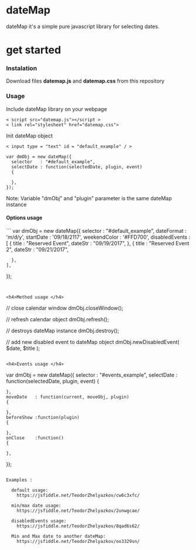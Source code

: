 # dateMap 
dateMap it's a simple pure javascript library for selecting dates.

# get started 

<h3>Instalation</h3>

Download files <b>datemap.js</b> and <b>datemap.css</b> from this repository

<h3>Usage</h3>

Include dateMap library on your webpage

```
< script src="datemap.js"></script >
< link rel="stylesheet" href="datemap.css">
```

Init dateMap object

```
< input type = "text" id = "default_example" / >

var dmObj = new dateMap({
  selector   : "#default_example",
  selectDate : function(selectedDate, plugin, event)
  {
      
  },
});
```
Note: Variable "dmObj" and "plugin" parameter is the same dateMap instance 

<h4>Options usage </h4>
```
var dmObj = new dateMap({
    selector     	: "#default_example",
    dateFormat   	: 'm/d/y',
    startDate    	: '09/18/2117',
    weekendColor  : '#FFD700',
    disabledEvents 	:
    [
      {
        title   : "Reserved Event",
        dateStr : "09/19/2017",
      },
      {
        title   : "Reserved Event 2",
        dateStr : "09/21/2017",

      },
    ],
});

```


<h4>Method usage </h4>

```
// close calendar window
dmObj.closeWindow();

// refresh calendar object
dmObj.refresh();

// destroys dateMap instance
dmObj.destroy();

// add new disabled event to dateMap object
dmObj.newDisabledEvent( $date, $title );
```

<h4>Events usage </h4>

```

var dmObj = new dateMap({
    selector   : "#events_example",
    selectDate : function(selectedDate, plugin, event)
    {

    },
    moveDate   : function(current, moveObj, plugin)
    {

    },
    beforeShow :function(plugin)
    {

    },
    onClose    :function()
    {

    },
});

```

Examples : 

  default usage:
    https://jsfiddle.net/TeodorZhelyazkov/cw6c3xfc/
    
  min/max date usage:
    https://jsfiddle.net/TeodorZhelyazkov/2unwgcae/
    
  disabledEvents usage:
    https://jsfiddle.net/TeodorZhelyazkov/8qad6s62/
  
  Min and Max date to another dateMap:
    https://jsfiddle.net/TeodorZhelyazkov/oo3329sn/
    
